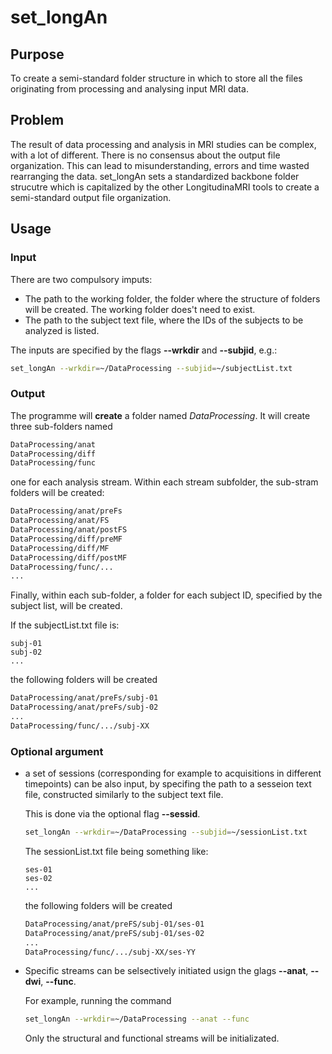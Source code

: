 # set_longAn


## Purpose
To create a semi-standard folder structure in which to store all the files originating from processing and analysing input MRI data.

## Problem
The result of data processing and analysis in MRI studies can be complex, with a lot of different.
There is no consensus about the output file organization.
This can lead to misunderstanding, errors and time wasted rearranging the data.
set_longAn sets a standardized backbone folder strucutre which is capitalized by the other LongitudinaMRI tools to create a semi-standard output file organization.

## Usage

### Input

There are two compulsory imputs:
* The path to the working folder, the folder where the structure of folders will be created. The working folder does't need to exist. 
* The path to the subject text file, where the IDs of the subjects to be analyzed is listed.

The inputs are specified by the flags **--wrkdir** and **--subjid**, e.g.:
```bash
set_longAn --wrkdir=~/DataProcessing --subjid=~/subjectList.txt
```

### Output

The programme will **create** a folder named *DataProcessing*.
It will create three sub-folders named 

```bash
DataProcessing/anat
DataProcessing/diff
DataProcessing/func
```
one for each analysis stream.
Within each stream subfolder, the sub-stram folders will be created:
```bash
DataProcessing/anat/preFs
DataProcessing/anat/FS
DataProcessing/anat/postFS
DataProcessing/diff/preMF
DataProcessing/diff/MF
DataProcessing/diff/postMF
DataProcessing/func/...
...
```

Finally, within each sub-folder, a folder for each subject ID, specified by the subject list, will be created.

If the subjectList.txt file is:
```text
subj-01
subj-02
...
```

the following folders will be created
```bash
DataProcessing/anat/preFs/subj-01
DataProcessing/anat/preFs/subj-02
...
DataProcessing/func/.../subj-XX
```

### Optional argument

* a set of sessions (corresponding for example to acquisitions in different timepoints) can be also input, by specifing the path to a sesseion text file, constructed similarly to the subject text file.

  This is done via the optional flag **--sessid**.
  ```bash
  set_longAn --wrkdir=~/DataProcessing --subjid=~/sessionList.txt
  ```

  The sessionList.txt file being something like:
  ```text
  ses-01
  ses-02
  ...
  ```
  the following folders will be created
  ```bash
  DataProcessing/anat/preFS/subj-01/ses-01
  DataProcessing/anat/preFS/subj-01/ses-02
  ...
  DataProcessing/func/.../subj-XX/ses-YY
  ```
  
* Specific streams can be selsectively initiated usign the glags **--anat**, **--dwi**, **--func**.
  
  For example, running the command
  ```bash
  set_longAn --wrkdir=~/DataProcessing --anat --func
  ```
  Only the structural and functional streams will be initializated.


